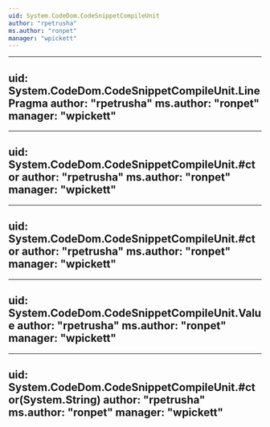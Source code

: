 ```yaml
---
uid: System.CodeDom.CodeSnippetCompileUnit
author: "rpetrusha"
ms.author: "ronpet"
manager: "wpickett"
---
```


---
uid: System.CodeDom.CodeSnippetCompileUnit.LinePragma
author: "rpetrusha"
ms.author: "ronpet"
manager: "wpickett"
---

---
uid: System.CodeDom.CodeSnippetCompileUnit.#ctor
author: "rpetrusha"
ms.author: "ronpet"
manager: "wpickett"
---

---
uid: System.CodeDom.CodeSnippetCompileUnit.#ctor
author: "rpetrusha"
ms.author: "ronpet"
manager: "wpickett"
---

---
uid: System.CodeDom.CodeSnippetCompileUnit.Value
author: "rpetrusha"
ms.author: "ronpet"
manager: "wpickett"
---

---
uid: System.CodeDom.CodeSnippetCompileUnit.#ctor(System.String)
author: "rpetrusha"
ms.author: "ronpet"
manager: "wpickett"
---
